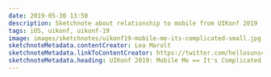 ```yaml
---
date: 2019-05-30 13:50
description: Sketchnote about relationship to mobile from UIKonf 2019
tags: iOS, uikonf, uikonf-19
image: images/sketchnotes/uikonf19-mobile-me-its-complicated-small.jpg
sketchnoteMetadata.contentCreator: Lea Marolt
sketchnoteMetadata.linkToContentCreator: https://twitter.com/hellosunschein
sketchnoteMetadata.heading: UIKonf 2019: Mobile Me == It's Complicated
---
```


